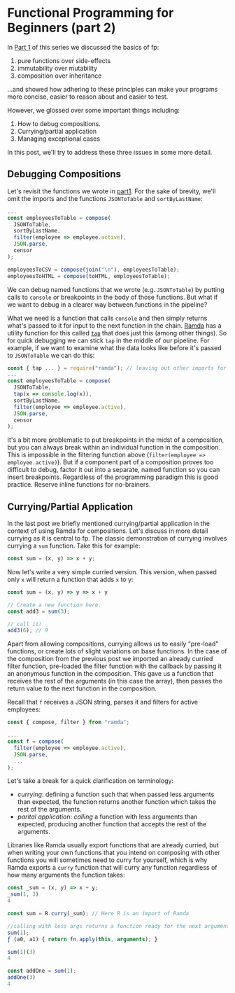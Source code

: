 # Functional Programming for Beginners (part 2)
In [Part 1](part1.md) of this series we discussed the basics of fp:

1. pure functions over side-effects
1. immutability over mutability
1. composition over inheritance

...and showed how adhering to these principles can make your programs more concise, easier to reason about and easier to test.

However, we glossed over some important things including:

1. How to debug compositions.
1. Currying/partial application
1. Managing exceptional cases

In this post, we'll try to address these three issues in some more detail.

## Debugging Compositions
Let's revisit the functions we wrote in [part1](part1.md). For the sake of brevity, we'll omit the imports and the functions `JSONToTable` and `sortByLastName`:

```js
...
const employeesToTable = compose(
  JSONToTable,
  sortByLastName,
  filter(employee => employee.active),
  JSON.parse,
  censor
);

employeesToCSV = compose(join("\n"), employeesToTable);
employeesToHTML = compose(toHTML, employeesToTable);
```

We can debug named functions that we wrote (e.g. `JSONToTable`) by putting calls to `console` or breakpoints
in the body of those functions. But what if we want to debug in a clearer way between functions in the pipeline?

What we need is a function that calls `console` and then simply returns what's passed to it for input to the next function in the chain. [Ramda](https://ramdajs.com/) has a utility function for this called [`tap`](https://ramdajs.com/docs/#tap) that does just this (among other things). So for quick debugging we can stick `tap` in the middle of our pipeline. For example, if we want
to examine what the data looks like before it's passed to `JSONToTable` we can do this:

```js
const { tap ... } = require("ramda"); // leaving out other imports for brevity.
...
const employeesToTable = compose(
  JSONToTable,
  tap(x => console.log(x)),
  sortByLastName,
  filter(employee => employee.active),
  JSON.parse,
  censor
);
```

It's a bit more problematic to put breakpoints in the midst of a composition, but you can always break within an individual
function in the composition. This is impossible in the filtering function above (`filter(employee => employee.active)`). But
if a component part of a composition proves too difficult to debug, factor it out into a separate, named function so you can
insert breakpoints. Regardless of the programming paradigm this is good practice. Reserve inline functions for no-brainers.

## Currying/Partial Application

In the last post we briefly mentioned currying/partial application in the context of using Ramda for compositions. Let's discuss in more detail currying as it is
central to fp. The classic demonstration of currying involves currying a `sum` function. Take this for example:

```js
const sum = (x, y) => x + y;
```

Now let's write a very simple curried version. This version, when passed only `x` will return a function that adds `x` to y:

```js
const sum = (x, y) => y => x + y

// Create a new function here.
const add3 = sum(3);

// call it!
add3(6); // 9
```

Apart from allowing compositions, currying allows us to easily  "pre-load" functions, or create lots of slight variations on base functions. In the case of the composition from the previous post we imported an already curried filter function, pre-loaded the filter function with the callback by passing it an anonymous function in the composition. This gave us a function that receives the rest of the arguments (in this case the array), then passes the return value to the next function in the composition. 

Recall that `f` receives a JSON string, parses it and filters for active employees:

```js
const { compose, filter } from "ramda";

...
const f = compose(
  filter(employee => employee.active),
  JSON.parse,
  ...
);
```

Let's take a break for a quick clarification on terminology:

* *currying*: defining a function such that when passed less arguments than expected, the function returns another function which takes the rest of the arguments.
* *parital application*: *calling* a function with less arguments than expected, producing another function that accepts the rest of the arguments.

Libraries like Ramda usually export functions that are already curried, but when writing your own functions that you intend on composing with other functions
you will sometimes need to curry for yourself, which is why Ramda exports a `curry` function that will curry any function regardless of how many arguments the
function takes:

```js
const _sum = (x, y) => x + y;
_sum(1, 3)
4

const sum = R.curry(_sum); // Here R is an import of Ramda

//calling with less args returns a function ready for the next argument
sum(1);
ƒ (a0, a1) { return fn.apply(this, arguments); } 

sum(1)(3)
4

const addOne = sum(1);
addOne(3)
4
```
